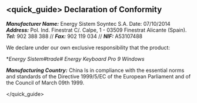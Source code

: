 ## <quick_guide> Declaration of Conformity

_**Manufacturer Name:**_ Energy Sistem Soyntec S.A.			Date: 07/10/2014       
_**Address:**_ Pol. Ind. Finestrat C/. Calpe, 1 - 03509 Finestrat Alicante (Spain).
_**Tel:**_ 902 388 388 // _**Fax:**_ 902 119 034 // _**NIF:**_  A53107488


We declare under our own exclusive responsibility that the product:

**Energy Sistem#trade# Energy Keyboard Pro 9 Windows*

_**Manufacturing Country:**_ China
Is in compliance with the essential norms and standards of the Directive 1999/5/EC of the European Parliament and of the Council of March 09th 1999.

 </quick_guide>
